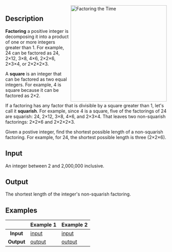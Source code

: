 <img align="right" src="https://imgs.xkcd.com/comics/factoring_the_time.png" title="I occasionally do this with mile markers on the highway." alt="Factoring the Time" height="300">

## Description

**Factoring** a positive integer is decomposing it into a product of one or more integers greater than 1. For example, 24 can be factored as 24, 2×12, 3×8, 4×6, 2×2×6, 2×3×4, or 2×2×2×3.

A **square** is an integer that can be factored as two equal integers. For example, 4 is square because it can be factored as 2×2.

If a factoring has any factor that is divisible by a square greater than 1, let's call it **squarish**. For example, since 4 is a square, five of the factorings of 24 are squarish: 24, 2×12, 3×8, 4×6, and 2×3×4. That leaves two non-squarish factorings: 2×2×6 and 2×2×2×3.

Given a postive integer, find the shortest possible length of a non-squarish factoring. For example, for 24, the shortest possible length is three (2×2×6).

## Input

An integer between 2 and 2,000,000 inclusive.

## Output

The shortest length of the integer's non-squarish factoring.

## Examples

| | Example 1  | Example 2 |
| :-: | --- | --- |
| **Input**  | [input](tests/0.in)  | [input](tests/1.in)  |
| **Output** | [output](tests/0.out)  | [output](tests/1.out)  |
